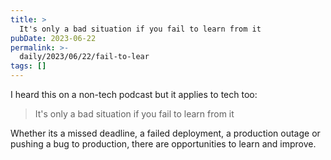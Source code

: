 ```yaml
---
title: >
  It's only a bad situation if you fail to learn from it
pubDate: 2023-06-22
permalink: >-
  daily/2023/06/22/fail-to-lear
tags: []
---
```


I heard this on a non-tech podcast but it applies to tech too:

> It's only a bad situation if you fail to learn from it

Whether its a missed deadline, a failed deployment, a production outage or pushing a bug to production, there are opportunities to learn and improve.
